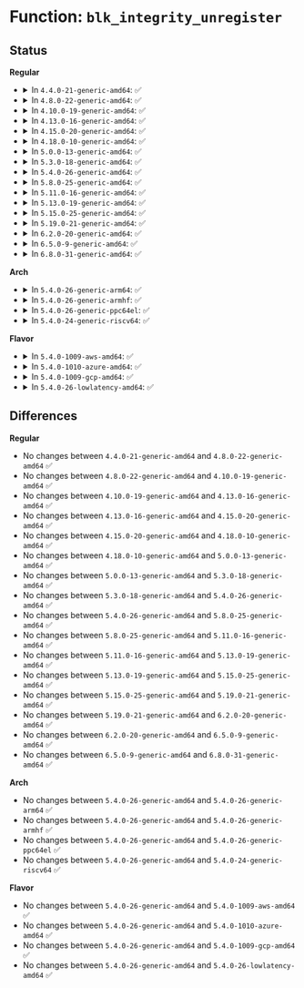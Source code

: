 # Function: <code>blk_integrity_unregister</code>

## Status
<b>Regular</b>
<ul>
<li>
<details>
<summary>In <code>4.4.0-21-generic-amd64</code>: ✅</summary>

```c
void blk_integrity_unregister(struct gendisk * disk)
```

```json
{
  "name": "blk_integrity_unregister",
  "collision_type": "Unique Global",
  "inline_type": "No",
  "funcs": [
    {
      "addr": 18446744071582941248,
      "name": "blk_integrity_unregister",
      "external": true,
      "loc": "block/blk-integrity.c:431",
      "file": "block/blk-integrity.c",
      "inline": "seen, unknown",
      "caller_inline": [],
      "caller_func": [
        "drivers/md/dm-table.c:dm_table_set_restrictions"
      ]
    }
  ],
  "symbols": [
    {
      "addr": 18446744071582941248,
      "name": "blk_integrity_unregister",
      "section": ".text",
      "bind": "STB_GLOBAL",
      "size": 89
    }
  ]
}
```
</details>
</li>
<li>
<details>
<summary>In <code>4.8.0-22-generic-amd64</code>: ✅</summary>

```c
void blk_integrity_unregister(struct gendisk * disk)
```

```json
{
  "name": "blk_integrity_unregister",
  "collision_type": "Unique Global",
  "inline_type": "No",
  "funcs": [
    {
      "addr": 18446744071583228624,
      "name": "blk_integrity_unregister",
      "external": true,
      "loc": "block/blk-integrity.c:431",
      "file": "block/blk-integrity.c",
      "inline": "seen, unknown",
      "caller_inline": [],
      "caller_func": [
        "drivers/md/dm-table.c:dm_table_set_restrictions"
      ]
    }
  ],
  "symbols": [
    {
      "addr": 18446744071583228624,
      "name": "blk_integrity_unregister",
      "section": ".text",
      "bind": "STB_GLOBAL",
      "size": 89
    }
  ]
}
```
</details>
</li>
<li>
<details>
<summary>In <code>4.10.0-19-generic-amd64</code>: ✅</summary>

```c
void blk_integrity_unregister(struct gendisk * disk)
```

```json
{
  "name": "blk_integrity_unregister",
  "collision_type": "Unique Global",
  "inline_type": "No",
  "funcs": [
    {
      "addr": 18446744071583334512,
      "name": "blk_integrity_unregister",
      "external": true,
      "loc": "block/blk-integrity.c:431",
      "file": "block/blk-integrity.c",
      "inline": "seen, unknown",
      "caller_inline": [],
      "caller_func": [
        "drivers/md/dm-table.c:dm_table_set_restrictions"
      ]
    }
  ],
  "symbols": [
    {
      "addr": 18446744071583334512,
      "name": "blk_integrity_unregister",
      "section": ".text",
      "bind": "STB_GLOBAL",
      "size": 89
    }
  ]
}
```
</details>
</li>
<li>
<details>
<summary>In <code>4.13.0-16-generic-amd64</code>: ✅</summary>

```c
void blk_integrity_unregister(struct gendisk * disk)
```

```json
{
  "name": "blk_integrity_unregister",
  "collision_type": "Unique Global",
  "inline_type": "No",
  "funcs": [
    {
      "addr": 18446744071583392384,
      "name": "blk_integrity_unregister",
      "external": true,
      "loc": "block/blk-integrity.c:432",
      "file": "block/blk-integrity.c",
      "inline": "seen, unknown",
      "caller_inline": [],
      "caller_func": [
        "drivers/md/dm-table.c:dm_table_set_restrictions"
      ]
    }
  ],
  "symbols": [
    {
      "addr": 18446744071583392384,
      "name": "blk_integrity_unregister",
      "section": ".text",
      "bind": "STB_GLOBAL",
      "size": 58
    }
  ]
}
```
</details>
</li>
<li>
<details>
<summary>In <code>4.15.0-20-generic-amd64</code>: ✅</summary>

```c
void blk_integrity_unregister(struct gendisk * disk)
```

```json
{
  "name": "blk_integrity_unregister",
  "collision_type": "Unique Global",
  "inline_type": "No",
  "funcs": [
    {
      "addr": 18446744071583571680,
      "name": "blk_integrity_unregister",
      "external": true,
      "loc": "block/blk-integrity.c:432",
      "file": "block/blk-integrity.c",
      "inline": "seen, unknown",
      "caller_inline": [],
      "caller_func": [
        "drivers/md/dm-table.c:dm_table_set_restrictions"
      ]
    }
  ],
  "symbols": [
    {
      "addr": 18446744071583571680,
      "name": "blk_integrity_unregister",
      "section": ".text",
      "bind": "STB_GLOBAL",
      "size": 58
    }
  ]
}
```
</details>
</li>
<li>
<details>
<summary>In <code>4.18.0-10-generic-amd64</code>: ✅</summary>

```c
void blk_integrity_unregister(struct gendisk * disk)
```

```json
{
  "name": "blk_integrity_unregister",
  "collision_type": "Unique Global",
  "inline_type": "No",
  "funcs": [
    {
      "addr": 18446744071583787696,
      "name": "blk_integrity_unregister",
      "external": true,
      "loc": "block/blk-integrity.c:432",
      "file": "block/blk-integrity.c",
      "inline": "seen, unknown",
      "caller_inline": [],
      "caller_func": [
        "drivers/md/dm-table.c:dm_table_set_restrictions"
      ]
    }
  ],
  "symbols": [
    {
      "addr": 18446744071583787696,
      "name": "blk_integrity_unregister",
      "section": ".text",
      "bind": "STB_GLOBAL",
      "size": 58
    }
  ]
}
```
</details>
</li>
<li>
<details>
<summary>In <code>5.0.0-13-generic-amd64</code>: ✅</summary>

```c
void blk_integrity_unregister(struct gendisk * disk)
```

```json
{
  "name": "blk_integrity_unregister",
  "collision_type": "Unique Global",
  "inline_type": "No",
  "funcs": [
    {
      "addr": 18446744071583867584,
      "name": "blk_integrity_unregister",
      "external": true,
      "loc": "block/blk-integrity.c:424",
      "file": "block/blk-integrity.c",
      "inline": "seen, unknown",
      "caller_inline": [],
      "caller_func": [
        "drivers/md/dm-table.c:dm_table_set_restrictions"
      ]
    }
  ],
  "symbols": [
    {
      "addr": 18446744071583867584,
      "name": "blk_integrity_unregister",
      "section": ".text",
      "bind": "STB_GLOBAL",
      "size": 55
    }
  ]
}
```
</details>
</li>
<li>
<details>
<summary>In <code>5.3.0-18-generic-amd64</code>: ✅</summary>

```c
void blk_integrity_unregister(struct gendisk * disk)
```

```json
{
  "name": "blk_integrity_unregister",
  "collision_type": "Unique Global",
  "inline_type": "No",
  "funcs": [
    {
      "addr": 18446744071584058240,
      "name": "blk_integrity_unregister",
      "external": true,
      "loc": "block/blk-integrity.c:411",
      "file": "block/blk-integrity.c",
      "inline": "seen, unknown",
      "caller_inline": [],
      "caller_func": [
        "drivers/md/dm-table.c:dm_table_set_restrictions"
      ]
    }
  ],
  "symbols": [
    {
      "addr": 18446744071584058240,
      "name": "blk_integrity_unregister",
      "section": ".text",
      "bind": "STB_GLOBAL",
      "size": 55
    }
  ]
}
```
</details>
</li>
<li>
<details>
<summary>In <code>5.4.0-26-generic-amd64</code>: ✅</summary>

```c
void blk_integrity_unregister(struct gendisk * disk)
```

```json
{
  "name": "blk_integrity_unregister",
  "collision_type": "Unique Global",
  "inline_type": "No",
  "funcs": [
    {
      "addr": 18446744071584180784,
      "name": "blk_integrity_unregister",
      "external": true,
      "loc": "block/blk-integrity.c:422",
      "file": "block/blk-integrity.c",
      "inline": "seen, unknown",
      "caller_inline": [],
      "caller_func": [
        "drivers/md/dm-table.c:dm_table_set_restrictions"
      ]
    }
  ],
  "symbols": [
    {
      "addr": 18446744071584180784,
      "name": "blk_integrity_unregister",
      "section": ".text",
      "bind": "STB_GLOBAL",
      "size": 55
    }
  ]
}
```
</details>
</li>
<li>
<details>
<summary>In <code>5.8.0-25-generic-amd64</code>: ✅</summary>

```c
void blk_integrity_unregister(struct gendisk * disk)
```

```json
{
  "name": "blk_integrity_unregister",
  "collision_type": "Unique Global",
  "inline_type": "No",
  "funcs": [
    {
      "addr": 18446744071584575920,
      "name": "blk_integrity_unregister",
      "external": true,
      "loc": "block/blk-integrity.c:429",
      "file": "block/blk-integrity.c",
      "inline": "seen, unknown",
      "caller_inline": [],
      "caller_func": [
        "drivers/md/dm-table.c:dm_table_set_restrictions"
      ]
    }
  ],
  "symbols": [
    {
      "addr": 18446744071584575920,
      "name": "blk_integrity_unregister",
      "section": ".text",
      "bind": "STB_GLOBAL",
      "size": 55
    }
  ]
}
```
</details>
</li>
<li>
<details>
<summary>In <code>5.11.0-16-generic-amd64</code>: ✅</summary>

```c
void blk_integrity_unregister(struct gendisk * disk)
```

```json
{
  "name": "blk_integrity_unregister",
  "collision_type": "Unique Global",
  "inline_type": "No",
  "funcs": [
    {
      "addr": 18446744071584693840,
      "name": "blk_integrity_unregister",
      "external": true,
      "loc": "block/blk-integrity.c:427",
      "file": "block/blk-integrity.c",
      "inline": "seen, unknown",
      "caller_inline": [],
      "caller_func": [
        "drivers/md/dm-table.c:dm_table_set_restrictions"
      ]
    }
  ],
  "symbols": [
    {
      "addr": 18446744071584693840,
      "name": "blk_integrity_unregister",
      "section": ".text",
      "bind": "STB_GLOBAL",
      "size": 59
    }
  ]
}
```
</details>
</li>
<li>
<details>
<summary>In <code>5.13.0-19-generic-amd64</code>: ✅</summary>

```c
void blk_integrity_unregister(struct gendisk * disk)
```

```json
{
  "name": "blk_integrity_unregister",
  "collision_type": "Unique Global",
  "inline_type": "No",
  "funcs": [
    {
      "addr": 18446744071584721968,
      "name": "blk_integrity_unregister",
      "external": true,
      "loc": "block/blk-integrity.c:427",
      "file": "block/blk-integrity.c",
      "inline": "seen, unknown",
      "caller_inline": [],
      "caller_func": [
        "drivers/md/dm-table.c:dm_table_set_restrictions"
      ]
    }
  ],
  "symbols": [
    {
      "addr": 18446744071584721968,
      "name": "blk_integrity_unregister",
      "section": ".text",
      "bind": "STB_GLOBAL",
      "size": 59
    }
  ]
}
```
</details>
</li>
<li>
<details>
<summary>In <code>5.15.0-25-generic-amd64</code>: ✅</summary>

```c
void blk_integrity_unregister(struct gendisk * disk)
```

```json
{
  "name": "blk_integrity_unregister",
  "collision_type": "Unique Global",
  "inline_type": "No",
  "funcs": [
    {
      "addr": 18446744071585148528,
      "name": "blk_integrity_unregister",
      "external": true,
      "loc": "block/blk-integrity.c:427",
      "file": "block/blk-integrity.c",
      "inline": "seen, unknown",
      "caller_inline": [],
      "caller_func": [
        "drivers/md/dm-table.c:dm_table_set_restrictions"
      ]
    }
  ],
  "symbols": [
    {
      "addr": 18446744071585148528,
      "name": "blk_integrity_unregister",
      "section": ".text",
      "bind": "STB_GLOBAL",
      "size": 78
    }
  ]
}
```
</details>
</li>
<li>
<details>
<summary>In <code>5.19.0-21-generic-amd64</code>: ✅</summary>

```c
void blk_integrity_unregister(struct gendisk * disk)
```

```json
{
  "name": "blk_integrity_unregister",
  "collision_type": "Unique Global",
  "inline_type": "No",
  "funcs": [
    {
      "addr": 18446744071585881536,
      "name": "blk_integrity_unregister",
      "external": true,
      "loc": "block/blk-integrity.c:427",
      "file": "block/blk-integrity.c",
      "inline": "seen, unknown",
      "caller_inline": [],
      "caller_func": [
        "drivers/md/dm-table.c:dm_table_set_restrictions"
      ]
    }
  ],
  "symbols": [
    {
      "addr": 18446744071585881536,
      "name": "blk_integrity_unregister",
      "section": ".text",
      "bind": "STB_GLOBAL",
      "size": 86
    }
  ]
}
```
</details>
</li>
<li>
<details>
<summary>In <code>6.2.0-20-generic-amd64</code>: ✅</summary>

```c
void blk_integrity_unregister(struct gendisk * disk)
```

```json
{
  "name": "blk_integrity_unregister",
  "collision_type": "Unique Global",
  "inline_type": "No",
  "funcs": [
    {
      "addr": 18446744071586666656,
      "name": "blk_integrity_unregister",
      "external": true,
      "loc": "block/blk-integrity.c:427",
      "file": "block/blk-integrity.c",
      "inline": "seen, unknown",
      "caller_inline": [],
      "caller_func": [
        "drivers/md/dm-table.c:dm_table_set_restrictions"
      ]
    }
  ],
  "symbols": [
    {
      "addr": 18446744071586666656,
      "name": "blk_integrity_unregister",
      "section": ".text",
      "bind": "STB_GLOBAL",
      "size": 86
    }
  ]
}
```
</details>
</li>
<li>
<details>
<summary>In <code>6.5.0-9-generic-amd64</code>: ✅</summary>

```c
void blk_integrity_unregister(struct gendisk * disk)
```

```json
{
  "name": "blk_integrity_unregister",
  "collision_type": "Unique Global",
  "inline_type": "No",
  "funcs": [
    {
      "addr": 18446744071586928624,
      "name": "blk_integrity_unregister",
      "external": true,
      "loc": "block/blk-integrity.c:392",
      "file": "block/blk-integrity.c",
      "inline": "seen, unknown",
      "caller_inline": [],
      "caller_func": [
        "drivers/scsi/sd_dif.c:sd_dif_config_host",
        "drivers/md/dm-table.c:dm_table_set_restrictions"
      ]
    }
  ],
  "symbols": [
    {
      "addr": 18446744071586928624,
      "name": "blk_integrity_unregister",
      "section": ".text",
      "bind": "STB_GLOBAL",
      "size": 86
    }
  ]
}
```
</details>
</li>
<li>
<details>
<summary>In <code>6.8.0-31-generic-amd64</code>: ✅</summary>

```c
void blk_integrity_unregister(struct gendisk * disk)
```

```json
{
  "name": "blk_integrity_unregister",
  "collision_type": "Unique Global",
  "inline_type": "No",
  "funcs": [
    {
      "addr": 18446744071587209728,
      "name": "blk_integrity_unregister",
      "external": true,
      "loc": "block/blk-integrity.c:392",
      "file": "block/blk-integrity.c",
      "inline": "seen, unknown",
      "caller_inline": [],
      "caller_func": [
        "drivers/scsi/sd_dif.c:sd_dif_config_host",
        "drivers/md/dm-table.c:dm_table_set_restrictions"
      ]
    }
  ],
  "symbols": [
    {
      "addr": 18446744071587209728,
      "name": "blk_integrity_unregister",
      "section": ".text",
      "bind": "STB_GLOBAL",
      "size": 86
    }
  ]
}
```
</details>
</li>
</ul>
<b>Arch</b>
<ul>
<li>
<details>
<summary>In <code>5.4.0-26-generic-arm64</code>: ✅</summary>

```c
void blk_integrity_unregister(struct gendisk * disk)
```

```json
{
  "name": "blk_integrity_unregister",
  "collision_type": "Unique Global",
  "inline_type": "No",
  "funcs": [
    {
      "addr": 18446603336496045504,
      "name": "blk_integrity_unregister",
      "external": true,
      "loc": "block/blk-integrity.c:422",
      "file": "block/blk-integrity.c",
      "inline": "seen, unknown",
      "caller_inline": [],
      "caller_func": [
        "drivers/md/dm-table.c:dm_table_set_restrictions"
      ]
    }
  ],
  "symbols": [
    {
      "addr": 18446603336496045504,
      "name": "blk_integrity_unregister",
      "section": ".text",
      "bind": "STB_GLOBAL",
      "size": 64
    }
  ]
}
```
</details>
</li>
<li>
<details>
<summary>In <code>5.4.0-26-generic-armhf</code>: ✅</summary>

```c
void blk_integrity_unregister(struct gendisk * disk)
```

```json
{
  "name": "blk_integrity_unregister",
  "collision_type": "Unique Global",
  "inline_type": "No",
  "funcs": [
    {
      "addr": 3229374772,
      "name": "blk_integrity_unregister",
      "external": true,
      "loc": "block/blk-integrity.c:422",
      "file": "block/blk-integrity.c",
      "inline": "seen, unknown",
      "caller_inline": [],
      "caller_func": [
        "drivers/md/dm-table.c:dm_table_set_restrictions"
      ]
    }
  ],
  "symbols": [
    {
      "addr": 3229374772,
      "name": "blk_integrity_unregister",
      "section": ".text",
      "bind": "STB_GLOBAL",
      "size": 60
    }
  ]
}
```
</details>
</li>
<li>
<details>
<summary>In <code>5.4.0-26-generic-ppc64el</code>: ✅</summary>

```c
void blk_integrity_unregister(struct gendisk * disk)
```

```json
{
  "name": "blk_integrity_unregister",
  "collision_type": "Unique Global",
  "inline_type": "No",
  "funcs": [
    {
      "addr": 13835058055290277536,
      "name": "blk_integrity_unregister",
      "external": true,
      "loc": "block/blk-integrity.c:422",
      "file": "block/blk-integrity.c",
      "inline": "seen, unknown",
      "caller_inline": [],
      "caller_func": [
        "drivers/md/dm-table.c:dm_table_set_restrictions"
      ]
    }
  ],
  "symbols": [
    {
      "addr": 13835058055290277536,
      "name": "blk_integrity_unregister",
      "section": ".text",
      "bind": "STB_GLOBAL",
      "size": 48
    }
  ]
}
```
</details>
</li>
<li>
<details>
<summary>In <code>5.4.0-24-generic-riscv64</code>: ✅</summary>

```c
void blk_integrity_unregister(struct gendisk * disk)
```

```json
{
  "name": "blk_integrity_unregister",
  "collision_type": "Unique Global",
  "inline_type": "No",
  "funcs": [
    {
      "addr": 18446743936275123002,
      "name": "blk_integrity_unregister",
      "external": true,
      "loc": "block/blk-integrity.c:422",
      "file": "block/blk-integrity.c",
      "inline": "seen, unknown",
      "caller_inline": [],
      "caller_func": [
        "drivers/md/dm-table.c:dm_table_set_restrictions"
      ]
    }
  ],
  "symbols": [
    {
      "addr": 18446743936275123002,
      "name": "blk_integrity_unregister",
      "section": ".text",
      "bind": "STB_GLOBAL",
      "size": 64
    }
  ]
}
```
</details>
</li>
</ul>
<b>Flavor</b>
<ul>
<li>
<details>
<summary>In <code>5.4.0-1009-aws-amd64</code>: ✅</summary>

```c
void blk_integrity_unregister(struct gendisk * disk)
```

```json
{
  "name": "blk_integrity_unregister",
  "collision_type": "Unique Global",
  "inline_type": "No",
  "funcs": [
    {
      "addr": 18446744071584149520,
      "name": "blk_integrity_unregister",
      "external": true,
      "loc": "block/blk-integrity.c:422",
      "file": "block/blk-integrity.c",
      "inline": "seen, unknown",
      "caller_inline": [],
      "caller_func": [
        "drivers/nvme/host/core.c:nvme_update_disk_info",
        "drivers/md/dm-table.c:dm_table_set_restrictions"
      ]
    }
  ],
  "symbols": [
    {
      "addr": 18446744071584149520,
      "name": "blk_integrity_unregister",
      "section": ".text",
      "bind": "STB_GLOBAL",
      "size": 55
    }
  ]
}
```
</details>
</li>
<li>
<details>
<summary>In <code>5.4.0-1010-azure-amd64</code>: ✅</summary>

```c
void blk_integrity_unregister(struct gendisk * disk)
```

```json
{
  "name": "blk_integrity_unregister",
  "collision_type": "Unique Global",
  "inline_type": "No",
  "funcs": [
    {
      "addr": 18446744071584085056,
      "name": "blk_integrity_unregister",
      "external": true,
      "loc": "block/blk-integrity.c:422",
      "file": "block/blk-integrity.c",
      "inline": "seen, unknown",
      "caller_inline": [],
      "caller_func": [
        "drivers/nvme/host/core.c:nvme_update_disk_info",
        "drivers/md/dm-table.c:dm_table_set_restrictions"
      ]
    }
  ],
  "symbols": [
    {
      "addr": 18446744071584085056,
      "name": "blk_integrity_unregister",
      "section": ".text",
      "bind": "STB_GLOBAL",
      "size": 55
    }
  ]
}
```
</details>
</li>
<li>
<details>
<summary>In <code>5.4.0-1009-gcp-amd64</code>: ✅</summary>

```c
void blk_integrity_unregister(struct gendisk * disk)
```

```json
{
  "name": "blk_integrity_unregister",
  "collision_type": "Unique Global",
  "inline_type": "No",
  "funcs": [
    {
      "addr": 18446744071584133280,
      "name": "blk_integrity_unregister",
      "external": true,
      "loc": "block/blk-integrity.c:422",
      "file": "block/blk-integrity.c",
      "inline": "seen, unknown",
      "caller_inline": [],
      "caller_func": [
        "drivers/md/dm-table.c:dm_table_set_restrictions"
      ]
    }
  ],
  "symbols": [
    {
      "addr": 18446744071584133280,
      "name": "blk_integrity_unregister",
      "section": ".text",
      "bind": "STB_GLOBAL",
      "size": 55
    }
  ]
}
```
</details>
</li>
<li>
<details>
<summary>In <code>5.4.0-26-lowlatency-amd64</code>: ✅</summary>

```c
void blk_integrity_unregister(struct gendisk * disk)
```

```json
{
  "name": "blk_integrity_unregister",
  "collision_type": "Unique Global",
  "inline_type": "No",
  "funcs": [
    {
      "addr": 18446744071584237376,
      "name": "blk_integrity_unregister",
      "external": true,
      "loc": "block/blk-integrity.c:422",
      "file": "block/blk-integrity.c",
      "inline": "seen, unknown",
      "caller_inline": [],
      "caller_func": [
        "drivers/md/dm-table.c:dm_table_set_restrictions"
      ]
    }
  ],
  "symbols": [
    {
      "addr": 18446744071584237376,
      "name": "blk_integrity_unregister",
      "section": ".text",
      "bind": "STB_GLOBAL",
      "size": 55
    }
  ]
}
```
</details>
</li>
</ul>

## Differences
<b>Regular</b>
<ul>
<li>
No changes between <code>4.4.0-21-generic-amd64</code> and <code>4.8.0-22-generic-amd64</code> ✅
</li>
<li>
No changes between <code>4.8.0-22-generic-amd64</code> and <code>4.10.0-19-generic-amd64</code> ✅
</li>
<li>
No changes between <code>4.10.0-19-generic-amd64</code> and <code>4.13.0-16-generic-amd64</code> ✅
</li>
<li>
No changes between <code>4.13.0-16-generic-amd64</code> and <code>4.15.0-20-generic-amd64</code> ✅
</li>
<li>
No changes between <code>4.15.0-20-generic-amd64</code> and <code>4.18.0-10-generic-amd64</code> ✅
</li>
<li>
No changes between <code>4.18.0-10-generic-amd64</code> and <code>5.0.0-13-generic-amd64</code> ✅
</li>
<li>
No changes between <code>5.0.0-13-generic-amd64</code> and <code>5.3.0-18-generic-amd64</code> ✅
</li>
<li>
No changes between <code>5.3.0-18-generic-amd64</code> and <code>5.4.0-26-generic-amd64</code> ✅
</li>
<li>
No changes between <code>5.4.0-26-generic-amd64</code> and <code>5.8.0-25-generic-amd64</code> ✅
</li>
<li>
No changes between <code>5.8.0-25-generic-amd64</code> and <code>5.11.0-16-generic-amd64</code> ✅
</li>
<li>
No changes between <code>5.11.0-16-generic-amd64</code> and <code>5.13.0-19-generic-amd64</code> ✅
</li>
<li>
No changes between <code>5.13.0-19-generic-amd64</code> and <code>5.15.0-25-generic-amd64</code> ✅
</li>
<li>
No changes between <code>5.15.0-25-generic-amd64</code> and <code>5.19.0-21-generic-amd64</code> ✅
</li>
<li>
No changes between <code>5.19.0-21-generic-amd64</code> and <code>6.2.0-20-generic-amd64</code> ✅
</li>
<li>
No changes between <code>6.2.0-20-generic-amd64</code> and <code>6.5.0-9-generic-amd64</code> ✅
</li>
<li>
No changes between <code>6.5.0-9-generic-amd64</code> and <code>6.8.0-31-generic-amd64</code> ✅
</li>
</ul>
<b>Arch</b>
<ul>
<li>
No changes between <code>5.4.0-26-generic-amd64</code> and <code>5.4.0-26-generic-arm64</code> ✅
</li>
<li>
No changes between <code>5.4.0-26-generic-amd64</code> and <code>5.4.0-26-generic-armhf</code> ✅
</li>
<li>
No changes between <code>5.4.0-26-generic-amd64</code> and <code>5.4.0-26-generic-ppc64el</code> ✅
</li>
<li>
No changes between <code>5.4.0-26-generic-amd64</code> and <code>5.4.0-24-generic-riscv64</code> ✅
</li>
</ul>
<b>Flavor</b>
<ul>
<li>
No changes between <code>5.4.0-26-generic-amd64</code> and <code>5.4.0-1009-aws-amd64</code> ✅
</li>
<li>
No changes between <code>5.4.0-26-generic-amd64</code> and <code>5.4.0-1010-azure-amd64</code> ✅
</li>
<li>
No changes between <code>5.4.0-26-generic-amd64</code> and <code>5.4.0-1009-gcp-amd64</code> ✅
</li>
<li>
No changes between <code>5.4.0-26-generic-amd64</code> and <code>5.4.0-26-lowlatency-amd64</code> ✅
</li>
</ul>
